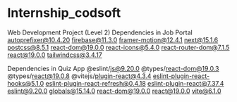 # Internship_codsoft
Web Development Project (Level 2)
Dependencies in Job Portal 
autoprefixer@10.4.20
firebase@11.3.0
framer-motion@12.4.1
next@15.1.6
postcss@8.5.1
react-dom@19.0.0
react-icons@5.4.0
react-router-dom@7.1.5
react@19.0.0
tailwindcss@3.4.17

Dependencies in Quiz App
@eslint/js@9.20.0
@types/react-dom@19.0.3
@types/react@19.0.8
@vitejs/plugin-react@4.3.4
eslint-plugin-react-hooks@5.1.0
eslint-plugin-react-refresh@0.4.18
eslint-plugin-react@7.37.4
eslint@9.20.0
globals@15.14.0
react-dom@19.0.0
react@19.0.0
vite@6.1.0
